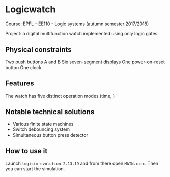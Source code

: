 # Logicwatch

Course: EPFL - EE110 - Logic systems (autumn semester 2017/2018)

Project: a digital multifunction watch implemented using only logic gates

## Physical constraints

Two push buttons A and B
Six seven-segment displays
One power-on-reset button
One clock

## Features

The watch has five distinct operation modes (time, )

## Notable technical solutions

- Various finite state machines
- Switch debouncing system
- Simultaneous button press detector

## How to use it

Launch `logisim-evolution-2.13.19` and from there open `MAIN.circ`. Then you can start the simulation.


